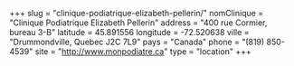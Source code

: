 +++
slug = "clinique-podiatrique-elizabeth-pellerin/"
nomClinique = "Clinique Podiatrique Elizabeth Pellerin"
address = "400 rue Cormier, bureau 3-B"
latitude = 45.891556
longitude = -72.520638
ville = "Drummondville, Quebec J2C 7L9"
pays = "Canada"
phone = "(819) 850-4539"
site = "http://www.monpodiatre.ca"
type = "location"
+++
